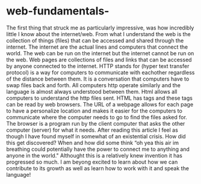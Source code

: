 # web-fundamentals-

The first thing that struck me as particularly  impressive, was how incredibly little I know about the internet/web. From what I understand the web is the collection of things (files) that can be accessed and shared through the internet. The internet are the actual lines and computers that connect the world. The web can be run on the internet but the internet cannot be run on the web. Web pages are collections of files and links that can be accessed by anyone connected to the internet. HTTP stands for (hyper text transfer protocol) is a way for computers to communicate with eachother regardless of the distance between them. It is a conversation that computers have to swap files back and forth. All computers http operate similarly and the language is  almost always understood between them. Html allows all computers to understand the http files sent. HTML has tags and these tags can be read by  web browsers.  The URL of a webpage allows for each page to have a personalize location and makes it easier for the computers to communicate where the computer needs to go to find the files asked for. The browser is a program run by the client  computer that asks the other computer (server) for what it needs. 
After reading this article I feel as though I have found myself in somewhat of an existential crisis. How did this get discovered? When and how did some think “oh yea this air im breathing could potentially have the power to connect me to anything and anyone in the world." Althought this is a relatively knew invention it has progressed so much. I am beyong excited to learn about how we can contribute to its growth as well as learn how to work with it and speak the language! 
